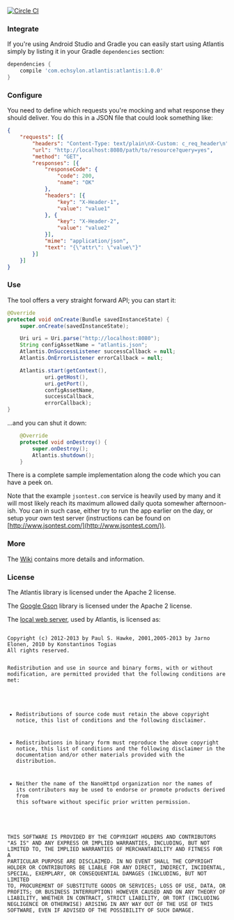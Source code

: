 [![Circle CI](https://circleci.com/gh/echsylon/atlantis/tree/master.svg?style=svg)](https://circleci.com/gh/echsylon/atlantis/tree/master)

### Integrate

If you're using Android Studio and Gradle you can easily start using Atlantis simply by listing it in your Gradle `dependencies` section:

```groovy
dependencies {
    compile 'com.echsylon.atlantis:atlantis:1.0.0'
}
```

### Configure

You need to define which requests you're mocking and what response they should deliver. You do this in a JSON file that could look something like:

```json
{
    "requests": [{
        "headers": "Content-Type: text/plain\nX-Custom: c_req_header\n",
        "url": "http://localhost:8080/path/to/resource?query=yes",
        "method": "GET",
        "responses": [{
            "responseCode": {
                "code": 200,
                "name": "OK"
            },
            "headers": [{
                "key": "X-Header-1",
                "value": "value1"
            }, {
                "key": "X-Header-2",
                "value": "value2"
            }],
            "mime": "application/json",
            "text": "{\"attr\": \"value\"}"
        }]
    }]
}
```

### Use

The tool offers a very straight forward API; you can start it:

```java
@Override
protected void onCreate(Bundle savedInstanceState) {
    super.onCreate(savedInstanceState);

    Uri uri = Uri.parse("http://localhost:8080");
    String configAssetName = "atlantis.json";
    Atlantis.OnSuccessListener successCallback = null;
    Atlantis.OnErrorListener errorCallback = null;

    Atlantis.start(getContext(),
            uri.getHost(),
            uri.getPort(),
            configAssetName,
            successCallback,
            errorCallback);
}
```

...and you can shut it down:

```java
    @Override
    protected void onDestroy() {
        super.onDestroy();
        Atlantis.shutdown();
    }
```

There is a complete sample implementation along the code which you can have a peek on.

Note that the example `jsontest.com` service is heavily used by many and it will most likely reach its maximum allowed daily quota somewher afternoon-ish. You can in such case, either try to run the app earlier on the day, or setup your own test server (instructions can be found on [http://www.jsontest.com/](http://www.jsontest.com/)). 

### More
The [Wiki](https://github.com/echsylon/atlantis/wiki) contains more details and information.

### License

The Atlantis library is licensed under the Apache 2 license.

The [Google Gson](https://github.com/google/gson) library is licensed under the Apache 2 license.

The [local web server](https://github.com/NanoHttpd/nanohttpd), used by Atlantis, is licensed as:

<code>
Copyright (c) 2012-2013 by Paul S. Hawke, 2001,2005-2013 by Jarno Elonen, 2010 by Konstantinos Togias
All rights reserved.

Redistribution and use in source and binary forms, with or without modification, are permitted provided that the following conditions are met:

* Redistributions of source code must retain the above copyright notice, this list of conditions and the following disclaimer.

* Redistributions in binary form must reproduce the above copyright notice, this list of conditions and the following disclaimer in the documentation and/or other materials provided with the distribution.

* Neither the name of the NanoHttpd organization nor the names of its contributors may be used to endorse or promote products derived from this software without specific prior written permission.

THIS SOFTWARE IS PROVIDED BY THE COPYRIGHT HOLDERS AND CONTRIBUTORS "AS IS" AND ANY EXPRESS OR IMPLIED WARRANTIES, INCLUDING, BUT NOT LIMITED TO, THE IMPLIED WARRANTIES OF MERCHANTABILITY AND FITNESS FOR A PARTICULAR PURPOSE ARE DISCLAIMED. IN NO EVENT SHALL THE COPYRIGHT HOLDER OR CONTRIBUTORS BE LIABLE FOR ANY DIRECT, INDIRECT, INCIDENTAL, SPECIAL, EXEMPLARY, OR CONSEQUENTIAL DAMAGES (INCLUDING, BUT NOT LIMITED TO, PROCUREMENT OF SUBSTITUTE GOODS OR SERVICES; LOSS OF USE, DATA, OR PROFITS; OR BUSINESS INTERRUPTION) HOWEVER CAUSED AND ON ANY THEORY OF LIABILITY, WHETHER IN CONTRACT, STRICT LIABILITY, OR TORT (INCLUDING NEGLIGENCE OR OTHERWISE) ARISING IN ANY WAY OUT OF THE USE OF THIS SOFTWARE, EVEN IF ADVISED OF THE POSSIBILITY OF SUCH DAMAGE.
</code>

